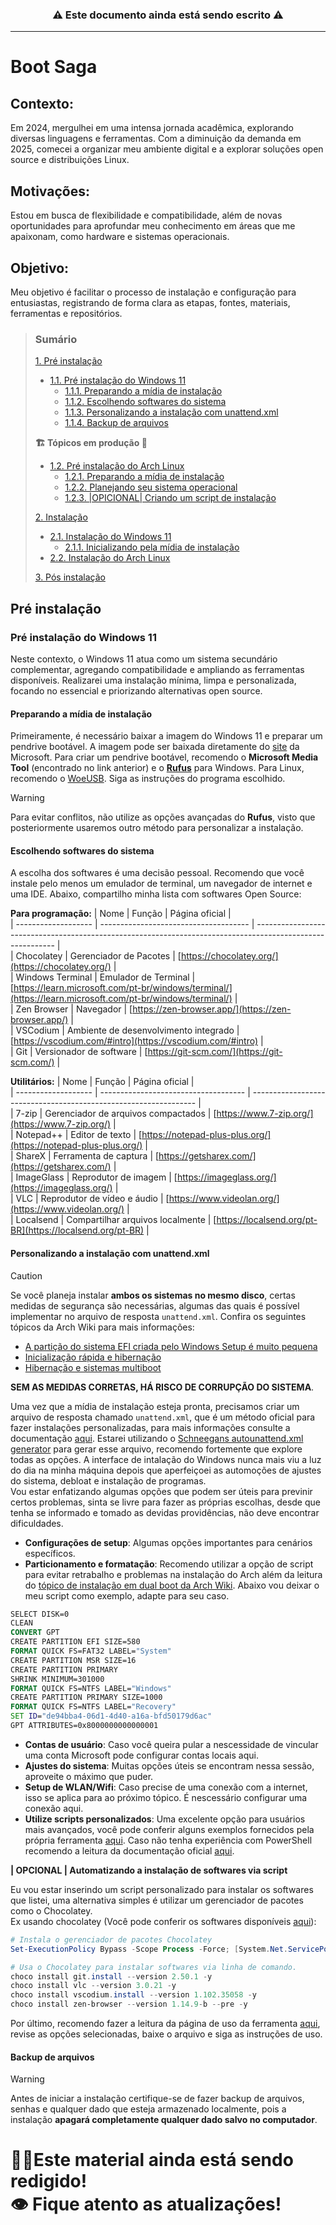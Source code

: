 <h3 align=center> ⚠️ Este documento ainda está sendo escrito ⚠️  </h2>

***
# Boot Saga

## Contexto:
Em 2024, mergulhei em uma intensa jornada acadêmica, explorando diversas linguagens e ferramentas. Com a diminuição da demanda em 2025, comecei a organizar meu ambiente digital e a explorar soluções open source e distribuições Linux.

## Motivações:
Estou em busca de flexibilidade e compatibilidade, além de novas oportunidades para aprofundar meu conhecimento em áreas que me apaixonam, como hardware e sistemas operacionais.

## Objetivo:
Meu objetivo é facilitar o processo de instalação e configuração para entusiastas, registrando de forma clara as etapas, fontes, materiais, ferramentas e repositórios.

> ### Sumário  
> [1. Pré instalação](#pr%C3%A9-instala%C3%A7%C3%A3o)  
> * [1.1. Pré instalação do Windows 11](#pr%C3%A9-instala%C3%A7%C3%A3o-do-windows-11)  
>   * [1.1.1. Preparando a mídia de instalação](#preparando-a-m%C3%ADdia-de-instala%C3%A7%C3%A3o)  
>   * [1.1.2. Escolhendo softwares do sistema](#escolhendo-softwares-do-sistema)  
>   * [1.1.3. Personalizando a instalação com unattend.xml](#personalizando-a-instala%C3%A7%C3%A3o-com-unattendxml)
>   * [1.1.4. Backup de arquivos](#backup-de-arquivos)
> 
> **🏗️ Tópicos em produção 🚧**
> 
> * [1.2. Pré instalação do Arch Linux]()  
>   * [1.2.1. Preparando a mídia de instalação]()
>   * [1.2.2. Planejando seu sistema operacional]()
>   * [1.2.3. |OPICIONAL| Criando um script de instalação]()
>
> [2. Instalação]()  
> * [2.1. Instalação do Windows 11]()
>   * [2.1.1. Inicializando pela mídia de instalação]()  
> * [2.2. Instalação do Arch Linux]()
>
> [3. Pós instalação]()  

## Pré instalação

### Pré instalação do Windows 11

Neste contexto, o Windows 11 atua como um sistema secundário complementar, agregando compatibilidade e ampliando as ferramentas disponíveis. Realizarei uma instalação mínima, limpa e personalizada, focando no essencial e priorizando alternativas open source.

#### Preparando a mídia de instalação

Primeiramente, é necessário baixar a imagem do Windows 11 e preparar um pendrive bootável. A imagem pode ser baixada diretamente do [site](https://www.microsoft.com/pt-br/software-download/windows11) da Microsoft. Para criar um pendrive bootável, recomendo o **Microsoft Media Tool** (encontrado no link anterior) e o [**Rufus**](https://rufus.ie/pt_BR/) para Windows. Para Linux, recomendo o [WoeUSB](https://github.com/WoeUSB/WoeUSB). Siga as instruções do programa escolhido.
> [!WARNING]  
> Para evitar conflitos, não utilize as opções avançadas do **Rufus**, visto que posteriormente usaremos outro método para personalizar a instalação.

#### Escolhendo softwares do sistema

A escolha dos softwares é uma decisão pessoal. Recomendo que você instale pelo menos um emulador de terminal, um navegador de internet e uma IDE. Abaixo, compartilho minha lista com softwares Open Source:

**Para programação:**
| Nome                | Função                                | Página oficial                                                                                             |  
| ------------------- | ------------------------------------- | ---------------------------------------------------------------------------------------------------------- |  
| Chocolatey          | Gerenciador de Pacotes                | [https://chocolatey.org/](https://chocolatey.org/)                                                         |  
| Windows Terminal    | Emulador de Terminal                  | [https://learn.microsoft.com/pt-br/windows/terminal/](https://learn.microsoft.com/pt-br/windows/terminal/) |  
| Zen Browser         | Navegador                             | [https://zen-browser.app/](https://zen-browser.app/)                                                       |  
| VSCodium            | Ambiente de desenvolvimento integrado | [https://vscodium.com/#intro](https://vscodium.com/#intro)                                                 |  
| Git                 | Versionador de software               | [https://git-scm.com/](https://git-scm.com/)                                                               |  

**Utilitários:**
| Nome                | Função                               | Página oficial                                                   |  
| ------------------- | ------------------------------------ | ---------------------------------------------------------------- |  
| 7-zip               | Gerenciador de arquivos compactados  | [https://www.7-zip.org/](https://www.7-zip.org/)                 |  
| Notepad++           | Editor de texto                      | [https://notepad-plus-plus.org/](https://notepad-plus-plus.org/) |  
| ShareX              | Ferramenta de captura                | [https://getsharex.com/](https://getsharex.com/)                 |  
| ImageGlass          | Reprodutor de imagem                 | [https://imageglass.org/](https://imageglass.org/)               |  
| VLC                 | Reprodutor de vídeo e áudio          | [https://www.videolan.org/](https://www.videolan.org/)           |  
| Localsend           | Compartilhar arquivos localmente     | [https://localsend.org/pt-BR](https://localsend.org/pt-BR)       |  

#### Personalizando a instalação com unattend.xml

> [!CAUTION]  
> Se você planeja instalar **ambos os sistemas no mesmo disco**, certas medidas de segurança são necessárias, algumas das quais é possível implementar no arquivo de resposta `unattend.xml`. Confira os seguintes tópicos da Arch Wiki para mais informações:
> * [A partição do sistema EFI criada pelo Windows Setup é muito pequena](https://wiki.archlinux.org/title/Dual_boot_with_Windows#The_EFI_system_partition_created_by_Windows_Setup_is_too_small)
> * [Inicialização rápida e hibernação](https://wiki.archlinux.org/title/Dual_boot_with_Windows#Fast_Startup_and_hibernation)
> * [Hibernação e sistemas multiboot](https://wiki.archlinux.org/title/EFI_system_partition#Hibernation_and_multi_boot_systems)
>
> **SEM AS MEDIDAS CORRETAS, HÁ RISCO DE CORRUPÇÃO DO SISTEMA**.

Uma vez que a mídia de instalação esteja pronta, precisamos criar um arquivo de resposta chamado `unattend.xml`, que é um método oficial para fazer instalações personalizadas, para mais informações consulte a documentação [aqui](https://learn.microsoft.com/pt-br/windows-hardware/manufacture/desktop/update-windows-settings-and-scripts-create-your-own-answer-file-sxs?view=windows-11). Estarei utilizando o [Schneegans autounattend.xml generator](https://schneegans.de/windows/unattend-generator/?) para gerar esse arquivo, recomendo fortemente que explore todas as opções. A interface de intalação do Windows nunca mais viu a luz do dia na minha máquina depois que aperfeiçoei as automoções de ajustes do sistema, debloat e instalação de programas.  
Vou estar enfatizando algumas opções que podem ser úteis para previnir certos problemas, sinta se livre para fazer as próprias escolhas, desde que tenha se informado e tomado as devidas providências, não deve encontrar dificuldades.  
* **Configurações de setup**: Algumas opções importantes para cenários específicos.
* **Particionamento e formatação**: Recomendo utilizar a opção de script para evitar retrabalho e problemas na instalação do Arch além da leitura do [tópico de instalação em dual boot da Arch Wiki](https://wiki.archlinux.org/title/Dual_boot_with_Windows#Installation). Abaixo vou deixar o meu script como exemplo, adapte para seu caso.
```cmd
SELECT DISK=0
CLEAN
CONVERT GPT
CREATE PARTITION EFI SIZE=580
FORMAT QUICK FS=FAT32 LABEL="System"
CREATE PARTITION MSR SIZE=16
CREATE PARTITION PRIMARY
SHRINK MINIMUM=301000
FORMAT QUICK FS=NTFS LABEL="Windows"
CREATE PARTITION PRIMARY SIZE=1000
FORMAT QUICK FS=NTFS LABEL="Recovery"
SET ID="de94bba4-06d1-4d40-a16a-bfd50179d6ac"
GPT ATTRIBUTES=0x8000000000000001
```
* **Contas de usuário**: Caso você queira pular a nescessidade de vincular uma conta Microsoft pode configurar contas locais aqui.
* **Ajustes do sistema**: Muitas opções úteis se encontram nessa sessão, aproveite o máximo que puder.
* **Setup de WLAN/Wifi**: Caso precise de uma conexão com a internet, isso se aplica para ao próximo tópico. É nescessário configurar uma conexão aqui.
* **Utilize scripts personalizados**: Uma excelente opção para usuários mais avançados, você pode conferir alguns exemplos fornecidos pela própria ferramenta [aqui](https://schneegans.de/windows/unattend-generator/samples/). Caso não tenha experiência com PowerShell recomendo a leitura da documentação oficial [aqui](https://learn.microsoft.com/en-us/powershell/).

**| OPCIONAL | Automatizando a instalação de softwares via script**

Eu vou estar inserindo um script personalizado para instalar os softwares que listei, uma alternativa simples é utilizar um gerenciador de pacotes como o Chocolatey.  
Ex usando chocolatey (Você pode conferir os softwares disponíveis [aqui](https://community.chocolatey.org/packages)):
```ps1
# Instala o gerenciador de pacotes Chocolatey
Set-ExecutionPolicy Bypass -Scope Process -Force; [System.Net.ServicePointManager]::SecurityProtocol = [System.Net.ServicePointManager]::SecurityProtocol -bor 3072; iwr https://community.chocolatey.org/install.ps1 -UseBasicParsing | iex

# Usa o Chocolatey para instalar softwares via linha de comando.
choco install git.install --version 2.50.1 -y
choco install vlc --version 3.0.21 -y
choco install vscodium.install --version 1.102.35058 -y
choco install zen-browser --version 1.14.9-b --pre -y
```

Por último, recomendo fazer a leitura da página de uso da ferramenta [aqui](https://schneegans.de/windows/unattend-generator/usage/), revise as opções selecionadas, baixe o arquivo e siga as instruções de uso.

#### Backup de arquivos

> [!WARNING]
> Antes de iniciar a instalação certifique-se de fazer backup de arquivos, senhas e qualquer dado que esteja armazenado localmente, pois a instalação **apagará completamente qualquer dado salvo no computador**.

<h1>👷‍♂️Este material ainda está sendo redigido!<br /> 👁️ Fique atento as atualizações!</h1>
